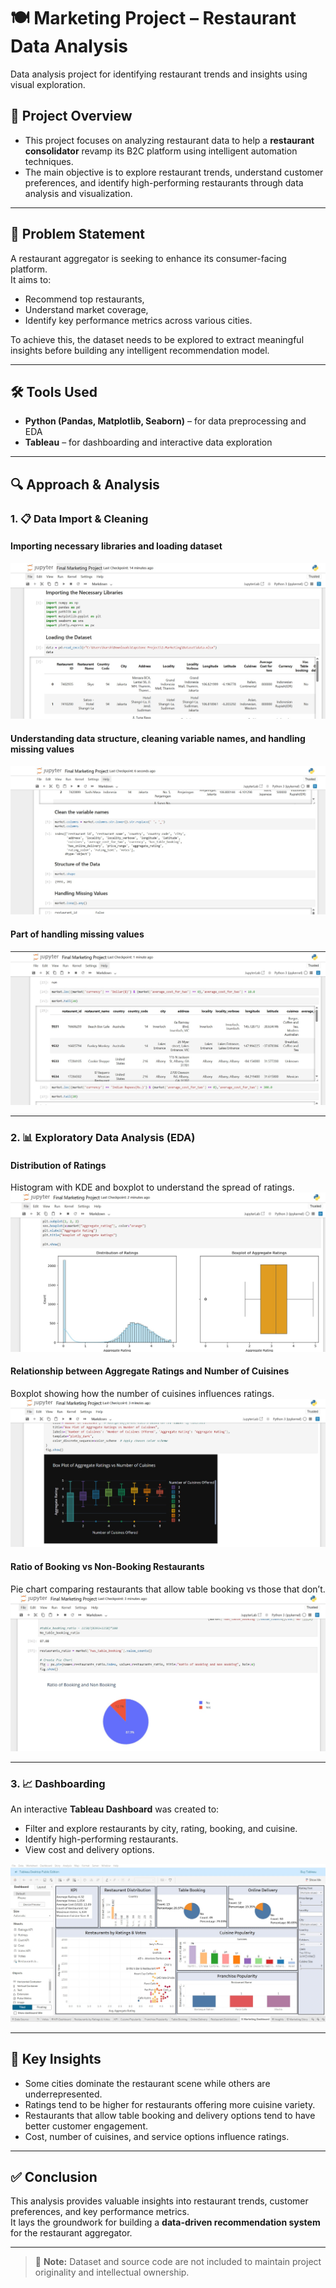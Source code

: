 # 🍽️ Marketing Project – Restaurant Data Analysis
Data analysis project for identifying restaurant trends and insights using visual exploration.

## 📌 Project Overview
- This project focuses on analyzing restaurant data to help a **restaurant consolidator** revamp its B2C platform using intelligent automation techniques.  
- The main objective is to explore restaurant trends, understand customer preferences, and identify high-performing restaurants through data analysis and visualization.

---

## 🎯 Problem Statement
A restaurant aggregator is seeking to enhance its consumer-facing platform.  
It aims to:
- Recommend top restaurants,
- Understand market coverage,
- Identify key performance metrics across various cities.

To achieve this, the dataset needs to be explored to extract meaningful insights before building any intelligent recommendation model.

---

## 🛠️ Tools Used
- **Python (Pandas, Matplotlib, Seaborn)** – for data preprocessing and EDA
- **Tableau** – for dashboarding and interactive data exploration

---

## 🔍 Approach & Analysis

### 1. 📋 Data Import & Cleaning

#### Importing necessary libraries and loading dataset
![Importing Libraries & Loading Data](marketing_screenshots/import_dataset.jpg)

#### Understanding data structure, cleaning variable names, and handling missing values
![Structure & Cleaning](marketing_screenshots/structure_cleaning.jpg)

#### Part of handling missing values
![Handling Missing Values](marketing_screenshots/handling_missing_values.jpg)

---

### 2. 📊 Exploratory Data Analysis (EDA)

#### Distribution of Ratings  
Histogram with KDE and boxplot to understand the spread of ratings.
![Ratings Distribution](marketing_screenshots/ratings_distribution.jpg)

#### Relationship between Aggregate Ratings and Number of Cuisines  
Boxplot showing how the number of cuisines influences ratings.
![Ratings vs Cuisines](marketing_screenshots/ratings_vs_cuisines.jpg)

#### Ratio of Booking vs Non-Booking Restaurants  
Pie chart comparing restaurants that allow table booking vs those that don’t.
![Table Booking Ratio](marketing_screenshots/booking_ratio.jpg)

---

### 3. 📈 Dashboarding

An interactive **Tableau Dashboard** was created to:
- Filter and explore restaurants by city, rating, booking, and cuisine.
- Identify high-performing restaurants.
- View cost and delivery options.

![Tableau Dashboard](marketing_screenshots/tableau_dashboard.jpg)

---

## 🧠 Key Insights
- Some cities dominate the restaurant scene while others are underrepresented.
- Ratings tend to be higher for restaurants offering more cuisine variety.
- Restaurants that allow table booking and delivery options tend to have better customer engagement.
- Cost, number of cuisines, and service options influence ratings.

---

## ✅ Conclusion
This analysis provides valuable insights into restaurant trends, customer preferences, and key performance metrics.  
It lays the groundwork for building a **data-driven recommendation system** for the restaurant aggregator.

---

> 📌 **Note:** Dataset and source code are not included to maintain project originality and intellectual ownership.
